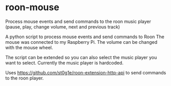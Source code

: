 # roon-mouse
Process mouse events and send commands to the roon music player (pause, play, change volume, next and previous track)

A python script to process mouse events and send commands to Roon 
The mouse was connected to my Raspberry Pi.
The volume can be changed with the mouse wheel.

The script can be extended so you can also select the music player you want to select.
Currently the music player is hardcoded.

Uses https://github.com/st0g1e/roon-extension-http-api to send commands to the roon player.

